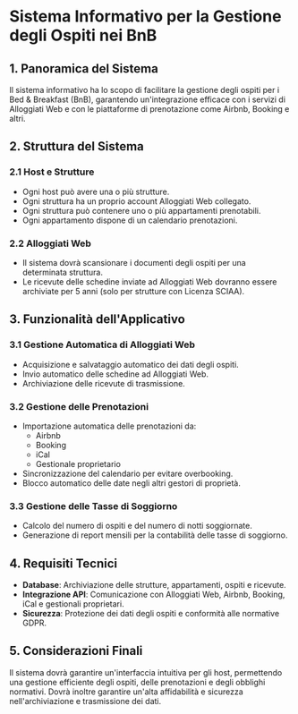 # Sistema Informativo per la Gestione degli Ospiti nei BnB

## 1. Panoramica del Sistema
Il sistema informativo ha lo scopo di facilitare la gestione degli ospiti per i Bed & Breakfast (BnB), garantendo un'integrazione efficace con i servizi di Alloggiati Web e con le piattaforme di prenotazione come Airbnb, Booking e altri.

## 2. Struttura del Sistema
### 2.1 Host e Strutture
- Ogni host può avere una o più strutture.
- Ogni struttura ha un proprio account Alloggiati Web collegato.
- Ogni struttura può contenere uno o più appartamenti prenotabili.
- Ogni appartamento dispone di un calendario prenotazioni.

### 2.2 Alloggiati Web
- Il sistema dovrà scansionare i documenti degli ospiti per una determinata struttura.
- Le ricevute delle schedine inviate ad Alloggiati Web dovranno essere archiviate per 5 anni (solo per strutture con Licenza SCIAA).

## 3. Funzionalità dell'Applicativo
### 3.1 Gestione Automatica di Alloggiati Web
- Acquisizione e salvataggio automatico dei dati degli ospiti.
- Invio automatico delle schedine ad Alloggiati Web.
- Archiviazione delle ricevute di trasmissione.

### 3.2 Gestione delle Prenotazioni
- Importazione automatica delle prenotazioni da:
  - Airbnb
  - Booking
  - iCal
  - Gestionale proprietario
- Sincronizzazione del calendario per evitare overbooking.
- Blocco automatico delle date negli altri gestori di proprietà.

### 3.3 Gestione delle Tasse di Soggiorno
- Calcolo del numero di ospiti e del numero di notti soggiornate.
- Generazione di report mensili per la contabilità delle tasse di soggiorno.

## 4. Requisiti Tecnici
- **Database**: Archiviazione delle strutture, appartamenti, ospiti e ricevute.
- **Integrazione API**: Comunicazione con Alloggiati Web, Airbnb, Booking, iCal e gestionali proprietari.
- **Sicurezza**: Protezione dei dati degli ospiti e conformità alle normative GDPR.

## 5. Considerazioni Finali
Il sistema dovrà garantire un'interfaccia intuitiva per gli host, permettendo una gestione efficiente degli ospiti, delle prenotazioni e degli obblighi normativi. Dovrà inoltre garantire un'alta affidabilità e sicurezza nell'archiviazione e trasmissione dei dati.

